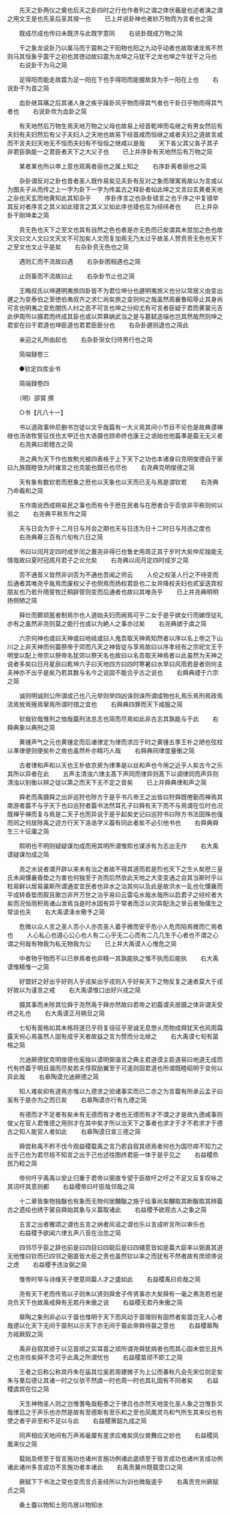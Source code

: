 <!-- { "loadSidebar": true } -->
　　先天之卦两仪之奠也后天之卦四时之行也作者列之谓之体伏羲是也述者演之谓之用文王是也先圣后圣其揆一也
　　已上并说卦神也者妙万物而为言者也之简

　　既成尽成也传曰未既济与此既字意同
　　右说卦既成万物之简

　　干之象龙说卦乃以属马而于震称之干阳物也阳之九动乎动者也故取诸龙焉不然则马其恒象乎震干之初也其徳动故曰震为龙坤之马犹干之龙也坤之牛犹干之马也
　　右说卦干为马之简

　　足得阳而能走故震为足一阳在下也手得阳而能握故艮为手一阳在上也
　　右说卦干为首之简

　　血卦继耳痛之后其诸人身之疾乎躁卦风乎物而得其气者也干卦日乎物而得其气者也
　　右说卦坎为血卦之简

　　有天地然后万物生焉天地万物之父母也故易上经首乾坤而屯继之有男女然后有夫妇有夫妇然后有父子夫妇人之天地也故易下经首咸而恒继之咸者夫妇之道故言咸而不言夫妇天地无不恒而夫妇有不恒恒之继咸以是哉
　　天下各父其父各子其子非君臣孰能一之君臣者天下之大父子也
　　已上并序卦有天地然后有万物之简

　　某者某也所以申上意也观离者丽也之属上知之
　　右序卦离者丽也之简

　　杂卦谓反对之卦也昔者圣人既作易矣见夫卦有反对之象而理寓焉故以为言或以为图夫子从而传之上一字为卦下一字为传盖古之释卦者如此坤之文言曰玄黄者天地之杂也天玄而地黄知此其知杂乎
　　序卦序言之也杂卦错言之也于序之中复错举其反对者序言之其义如此错言之其义又如此序也错也互为经纬者也
　　已上并杂卦干刚坤柔之简

　　贲无色也天下之至文也其有自然之色也者是亦无色而已矣谓其未尝加之色也故天文曰文人文曰文天文不可加矣人文而复加焉无乃太过乎故圣人赞贲贲无色也天下之至文也文止乎是矣
　　右杂卦贲无色也之简

　　遇则汇而不流故曰遇
　　右杂卦困相遇也之简

　　止则畜而不流故曰止
　　右杂卦节止也之简

　　王晦叔氏以坤遯明夷旅四卦皆不为君位坤分也遯明夷旅义也分以常居义由变出遯之为变泰伯之至徳伯夷叔齐之求仁尚矣旅之变则何之哉虽然周襄鲁昭辱止其身尚可言也明夷之变危闇伤人纣之恶不可言也坤之分抑尤有可言者臣疑于君而黄裳元吉此伊周所以摄君而终成其臣也或以羿奡娲武当之是与簒弑造端也岂其然哉然则坤之君安在曰干君道也坤臣道也君君臣臣分也
　　右杂卦遯则退也之简此

　　亲迎之礼所由起也
　　右杂卦渐女归待男行也之简

　　简端録卷三

　　●钦定四库全书

　　简端録卷四

　　（明）邵寳 撰

　　○书【凡八十一】

　　书以道政事仲尼删书岂徒以文乎哉篇有一大义焉其间小节目不论也是故典谟禅继也汤诰牧誓征伐也太甲迁也大诰摄也顾命终也康王之诰始也他篇凖是葢无无义者
　　右尧典曰若稽古之简

　　尧之典为天下作也放勲光被四表格于上下天下之功也本诸身曰克明俊德自于家曰九族既睦皆为时雍言之也克能也既已也尽也
　　右尧典克明俊德之简

　　天有象有数钦若而厯象之厯也以天象也以天而已无与焉是谓钦若
　　右尧典乃命羲和之简

　　东作南讹西成朔易民之事也而有令于厯在民者与在厯者合乎否欤非平秩则何以验之
　　右尧典平秩东作之简

　　天与日会为岁十二月日与月会之期也天与日违为日十二时日与月违之度也
　　右尧典朞三百有六旬有六日之简

　　书曰以闰月定四时成岁闰之置尧非得已也鲁史用周正其于岁时大矣仲尼独能无情哉故曰夏时冠周月君子之论允矣
　　右尧典以闰月定四时成岁之简

　　否不通音义皆然非训否为不通也吾闻之师云
　　人伦之权圣人行之不待变而后通者其唯尧乎胤焉而废权父子也侧焉而扬权君臣也二女并降权夫妇也贰室迭宾权朋友也乃若升陑誓牧迁桐辟管则变而后通者也故曰其唯尧乎
　　已上并尧典明明扬侧陋之简

　　舜壮而鳏顽嚚者制焉尔也人道始夫妇而阙焉可乎二女于是乎嫔女行而娣侄従礼亦有之虽然非尧则莫之能行也或以为絶人之事亦过矣
　　右尧典嫔于虞之简

　　六宗何神也或曰天神或曰地祗或曰人鬼吾取天神焉知然者以序以名上帝之下山川之上非天神而何葢祭帝于郊而凡天之神皆従与享焉故曰以序孝经有之宗祀文王于明堂以配上帝宗以祭帝名犹郊以祭天名也故曰以名吾取天神焉者以此虽然为天神之说者多矣曰日月星辰曰乾坤六子曰天地四方曰四时寒暑曰水旱曰风雨若是者则何主夫神亦不出乎是矣乃若其数与名今之说固不能合乎古之说也
　　右舜典禋于六宗之简

　　诚则明诚则公所谓成己也八元举则举四凶诛则诛所谓成物也礼焉乐焉刑焉政焉流焉放焉殛焉窜焉所谓时措之宜也
　　右舜典四罪而天下咸服之简

　　钦哉钦哉惟刑之恤哉葢刑法总志也简而尽焉如此非古志其孰能与于此
　　右舜典象以典刑之简

　　黄锺声气之元也黄锺定而后诸律定为律而求应于时之黄锺五季王朴之陋也弦柱以凖律便则便矣朴之凿也虽然朴亦精巧人哉
　　右舜典同律度量衡之简

　　古者律和声和以天也王朴依京房为律凖是以丝和声也今用之近乎人矣古今之乐其所以异者在此
　　五声主清浊六律主髙下声同而律异则髙下以调律同而声异则清浊以别衡以辨之従以第之而天下无不定之音矣
　　已上并舜典律和声之简

　　舜老而禹摄舜之出非巡狩也陟方于是乎书凡帝王之出皆曰狩舜既倦勤而禅焉其南游者葢不与乎天下也曰巡狩者葢书法然耳孔子曰舜有天下而不与焉谓在位时也况既禅乎禅而复与焉是二天子也而异说于是乎起矣史记曰巡狩书曰陟方书法固殊也强而同之何居陟禹之迹方行天下洛诰字义葢有同此者矣不必引他书也
　　右舜典舜生三十征庸之简

　　熙明也不明则疑疑谋勿成而用其明所谓惟熙也谋涉有为志出无作
　　右大禹谟疑谋勿成之简

　　尧之水说者谓开辟以来未有治之者故不得其道而若是烈也天下之生乆矣厯三皇氏未闻懐襄昏垫之为害也何独至于尧而后然欤此天地之大变变通之会其当斯时乎以粒易鲜以居易巢斯所谓通变宜民者也非水之治其何以及此是故洪水一乱也化懐襄而平成转昏垫而叙且歌岂非开万世之治乎易曰云雷屯水哉水哉所以启君子之经纶者大矣而况恒雨积焉诸山泄焉当是时水固有异于常者而泛以灾异配汤之旱云者殆儒生之常谈也夫
　　右大禹谟洚水儆予之简

　　危微以众人言之圣人否小人亦否圣人着乎微而安乎危小人危而陷焉微而亡焉者也
　　人心私心也道心公心也人有二心乎无二心而有二几几生于心者也不谓之心谓之何哉有物我为私无物我为公
　　已上并大禹谟人心惟危之简

　　中者物乎物而不以已叅焉者也非精一其孰能执之惟不执而后能执
　　右大禹谟惟精惟一之简

　　好盟好之好出乎好则入乎戎矣出乎戎则入乎好矣天下之物反复之速者莫大于戎好故以为谨言之戒
　　右大禹谟惟口出好兴戎之简

　　摄其事而未陟其位舜于尧然禹于舜亦然故曰若帝之初葢谓夫居摄之体非谓夫受终之礼也
　　右大禹谟正月朔旦之简

　　七旬有苗格如其未格将遂已乎将复徂征乎至诚无息悠乆而物成舜犹天也风雨霜露天何心焉虽然人固有成乎天者故益之言为赞而分北继之
　　右大禹谟七旬有苗格之简

　　允迪厥德犹克明俊德也奚独以谟明弼谐言之典主君道谟主臣道易曰地道无成而代有终葢于明且谐而尽矣若夫惇叙励翼至于可逺则固君道也所谓既睦昭明于变何以异此哉
　　右皋陶谟允迪厥德之简

　　知人难矣抑有道焉亦惟以九德求之验诸事实而已二亦之为言葢有所承云孟子曰奚有于是亦为之而已矣
　　右皋陶谟亦行有九德之简

　　有德而才不足者有矣未有无德而有才者也无德而有才不谓之才是故九德咸事则俊乂在官人君惟德之用则才在其中矣才所以治天下之事者也求才于才不若求才于德古之知人能官人者如此
　　右皋陶谟日宣三德之简

　　舜尝称禹不矜不伐今观益稷载禹之言乃若自叙其绩焉者何也为国尽瘁不知力之出于己也为君尽规不知言之出于己也述徃图终君臣一体于是乎见之
　　右益稷烝民乃粒之简

　　帝何吁乎禹禹以安止归重于君帝以弼直专望于臣故吁之吁之不足又反复叹咏之其词吁其意则都
　　右益稷帝曰吁臣哉邻哉之简

　　十二章皆象物独黻也有象而无物何居黼黻之施于绘事尚矣黼取其断黻取其辨葢古之遗绘也绣于裳自舜始其象与义葢取诸此
　　右益稷予欲观古人之象之简

　　五言之出者雅颂之谓也五言之纳者风谣之谓也乐以言成听言所以审乐也
　　右益稷予欲闻六律五声八音在治忽之简

　　四邻尽乎臣之辞也前是曰四目曰四聪后是曰四辅意皆如是葢大臣率以弼直其道无他惟曰钦而已四邻之弼直皆大臣之责也虽然钦以率之而犹有不然者故有庶顽谗说之虑
　　右益稷予违汝弼之简

　　惟帝时举与诗维天子使意同葢人才之盛如此
　　右益稷禹曰俞哉之简

　　尧有天下老而传焉以子则朱以贤则舜舍子传贤事亦大矣舜有一毫之弗尧若也是尧负天下也故禹戒舜有无若丹朱傲之说
　　右益稷无若丹朱傲之简

　　皋陶之象刑非必以于苗也惟明于天下而风动于苗理则有固然者矣苗岂无人心者哉德以化天下无间于苗刑以示天下亦无间于苗此帝舜待苗之意也
　　右益稷皋陶方祗厥叙之简

　　禹非自叙其绩于以见苗顽之实耳苗之顽所谓尧舜犹病者也而其心固未尝忘且外之也尧徃矣舜不念可乎此禹之所谓忧也
　　右益稷苗顽不即工之简

　　王者之后称公称宾丹朱在庙其位奚若周建微子为上公而春秋凡会先宋位则定矣朱与羣后德让其诸一时之仪欤不然虞一时也周一时也其礼固有不同者矣
　　右益稷虞宾在位之简

　　天生神物圣人则之岂惟蓍龟哉秬黍之于律吕也亦然天地变化圣人象之岂惟卦爻哉律吕之于声乐也亦然是故有至德斯有至乐和之至也凤凰灵鸟和气所生其来仪也有使之者乎非至和不足以与此
　　右益稷箫韶九成之简

　　同声相应天地间有万声焉毫厘有差求应难矣凤仪兽舞应之妙也
　　右益稷凤凰来仪之简

　　载始及修至于皆言施功也诸州言施功例诸此底绩至于皆言成功也诸州言成功例诸此诸州多言成功不言施功者本诸此
　　右禹贡冀州既载壶口之简

　　厥赋下下书法之常也变而言贞圣经所以为训也微哉逺乎
　　右禹贡兖州厥赋贞之简

　　桑土蚕以物知土阳鸟居以物知水
